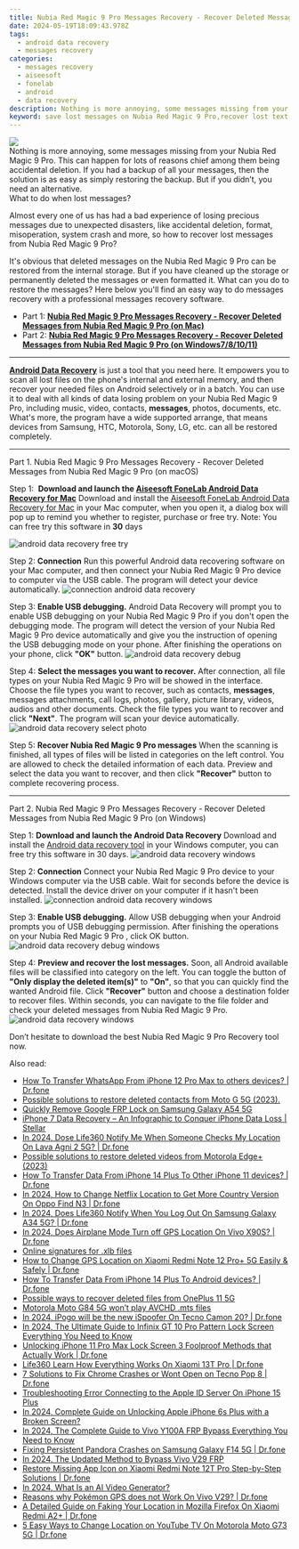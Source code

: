 ```yaml
---
title: Nubia Red Magic 9 Pro Messages Recovery - Recover Deleted Messages from Nubia Red Magic 9 Pro
date: 2024-05-19T18:09:43.978Z
tags: 
  - android data recovery
  - messages recovery
categories: 
  - messages recovery
  - aiseesoft
  - fonelab
  - android
  - data recovery
description: Nothing is more annoying, some messages missing from your Nubia Red Magic 9 Pro. This can happen for lots of reasons chief among them being accidental deletion. If you had a backup of all your messages, then the solution is as easy as simply restoring the backup. But if you didn’t, you need an alternative.
keyword: save lost messages on Nubia Red Magic 9 Pro,recover lost text messages from Nubia Red Magic 9 Pro,undelete messages from Nubia Red Magic 9 Pro,broken Nubia Red Magic 9 Pro text messages recovery solution,Nubia Red Magic 9 Pro messages retrieval,Nubia Red Magic 9 Pro messages recovery,Nubia Red Magic 9 Pro delete messages recover,how to restore your files from Nubia Red Magic 9 Pro,recover deleted messages 2018 for Nubia Red Magic 9 Pro,deletes messages of Nubia Red Magic 9 Pro,how to get the messages back on Nubia Red Magic 9 Pro,Nubia Red Magic 9 Pro all messages delete
---
```


<img src="https://img0mobiles.techidaily.com/images/best-assets/devices/nubia/nubia-red-magic-9-pro/5.jpg" class="atpl-imgstyle"  />

<div class="atpl-content atpl-for-fonelab-android recover-messages">

<div class="atpl-post-description-part-1">
Nothing is more annoying, some messages missing from your Nubia Red Magic 9 Pro. This can happen for lots of reasons chief among them being accidental deletion. If you had a backup of all your messages, then the solution is as easy as simply restoring the backup. But if you didn’t, you need an alternative.
</div>




<div class="atpl-post-description-part-2">
<div class="tpl-content-sub-paragraph-title">
  What to do when lost messages?
</div>
<div class="tpl-content-sub-paragraph-content">
  <p>
      Almost every one of us has had a bad experience of losing precious messages due to unexpected disasters, like accidental deletion, format, misoperation, system crash and more, so how to recover lost messages from Nubia Red Magic 9 Pro?
  </p>
  <p>
      It's obvious that deleted messages on the Nubia Red Magic 9 Pro can be restored from the internal storage. But if you have cleaned up the storage or permanently deleted the messages or even formatted it. What can you do to restore the messages? Here below you'll find an easy way to do messages recovery with a professional messages recovery software.
  </p>
</div>
</div>

<ul>
  <li>Part 1: <strong><a href="#p1">Nubia Red Magic 9 Pro Messages Recovery - Recover Deleted Messages from Nubia Red Magic 9 Pro (on Mac)</a></strong></li>
  <li>Part 2: <strong><a href="#p2">Nubia Red Magic 9 Pro Messages Recovery - Recover Deleted Messages from Nubia Red Magic 9 Pro (on Windows7/8/10/11)</a></strong></li>
</ul>

<hr>
<div class="atpl-post-description-part-3">
<div class="tpl-content-sub-paragraph-normal">
  <p>
    <a href="https://tools.techidaily.com/aiseesoft-android-data-recovery/" ><strong>Android Data Recovery</strong></a> is just a tool that you need here. It empowers you to scan all lost files on the phone's internal and external memory, and then recover your needed files on Android selectively or in a batch. You can use it to deal with all kinds of data losing problem on your Nubia Red Magic 9 Pro, including music, video, contacts, <b>messages</b>, photos, documents, etc. What's more, the program have a wide supported arrange, that means devices from Samsung, HTC, Motorola, Sony, LG, etc. can all be restored completely.
  </p>
</div>
</div>


<!-- Part 1 -->
<a id="p1" name="p1" ></a><hr>

<div>
  <span class="atpl-step-part-style">Part 1. Nubia Red Magic 9 Pro Messages Recovery - Recover Deleted Messages from Nubia Red Magic 9 Pro (on macOS)</span>
</div>  

<span class="atpl-stepstyle-a"><span>Step 1: </span></span> <strong>Download and launch the <a href="https://tools.techidaily.com/aiseesoft-android-data-recovery-for-mac/" >Aiseesoft FoneLab Android Data Recovery for Mac</a></strong>
Download and install the <a href="https://tools.techidaily.com/aiseesoft-android-data-recovery-for-mac/" >Aiseesoft FoneLab Android Data Recovery for Mac</a> in your Mac computer, when you open it, a dialog box will pop up to remind you whether to register, purchase or free try.
Note: You can free try this software in <strong>30</strong> days

<img src="https://tools.techidaily.com/images/apps/aiseesoft/android-data-recovery/mac-free-try.png" class="atpl-imgstyle" alt="android data recovery free try" />

<span class="atpl-stepstyle-a"><span>Step 2: </span></span> <strong>Connection</strong>
Run this powerful Android data recovering software on your Mac computer, and then connect your Nubia Red Magic 9 Pro device to computer via the USB cable. The program will detect your device automatically.
<img src="https://tools.techidaily.com/images/apps/aiseesoft/android-data-recovery/mac-connection-interface.jpg" class="atpl-imgstyle" alt="connection android data recovery" />

<span class="atpl-stepstyle-a"><span>Step 3: </span></span> <strong>Enable USB debugging.</strong>
Android Data Recovery will prompt you to enable USB debugging on your Nubia Red Magic 9 Pro  if you don't open the debugging mode. The program will detect the version of your Nubia Red Magic 9 Pro device automatically and give you the instruction of opening the USB debugging mode on your phone. After finishing the operations on your phone, click <strong>"OK"</strong> button.
<img src="https://tools.techidaily.com/images/apps/aiseesoft/android-data-recovery/mac-android-usb-debug.jpg"  class="atpl-imgstyle" alt="android data recovery debug" />

<span class="atpl-stepstyle-a"><span>Step 4: </span></span> <strong>Select the messages you want to recover.</strong>
After connection, all file types on your Nubia Red Magic 9 Pro will be showed in the interface. Choose the file types you want to recover, such as contacts, <strong>messages</strong>, messages attachments, call logs, photos, gallery, picture library, videos, audios and other documents. Check the file types you want to recover and click  <b>"Next"</b>. The program will scan your device automatically.
<img src="https://tools.techidaily.com/images/apps/aiseesoft/android-data-recovery/mac-choose-type-messages.jpg" class="atpl-imgstyle" alt="android data recovery select photo" />

<span class="atpl-stepstyle-a"><span>Step 5: </span></span> <strong>Recover Nubia Red Magic 9 Pro messages</strong>
When the scanning is finished, all types of files will be listed in categories on the left control. You are allowed to check the detailed information of each data. Preview and select the data you want to recover, and then click <b>"Recover"</b> button to complete recovering process.

<a id="p2" name="p2"></a><hr>

<div class="atpl-step-part-style">Part 2. Nubia Red Magic 9 Pro Messages Recovery - Recover Deleted Messages from Nubia Red Magic 9 Pro (on Windows)</div>

<span class="atpl-stepstyle-a"><span>Step 1: </span></span> <strong>Download and launch the Android Data Recovery</strong>
Download and install the <a href="https://tools.techidaily.com/aiseesoft-android-data-recovery-for-win/" >Android data recovery tool</a> in your Windows computer, you can free try this software in 30 days.
<img src="https://tools.techidaily.com/images/apps/aiseesoft/android-data-recovery/win-start-interface.png"  class="atpl-imgstyle" alt="android data recovery windows" />

<span class="atpl-stepstyle-a"><span>Step 2: </span></span> <strong>Connection</strong>
Connect your Nubia Red Magic 9 Pro device to your Windows computer via the USB cable. Wait for seconds before the device is detected. Install the device driver on your computer if it hasn't been installed.
<img src="https://tools.techidaily.com/images/apps/aiseesoft/android-data-recovery/win-connection-interface.png" class="atpl-imgstyle" alt="connection android data recovery windows" />

<span class="atpl-stepstyle-a"><span>Step 3: </span></span> <strong>Enable USB debugging.</strong>
Allow USB debugging when your Android prompts you of USB debugging permission. After finishing the operations on your Nubia Red Magic 9 Pro , click OK button.
<img src="https://tools.techidaily.com/images/apps/aiseesoft/android-data-recovery/win-android-usb-debug.png" class="atpl-imgstyle" alt="android data recovery debug windows" />

<span class="atpl-stepstyle-a"><span>Step 4: </span></span> <strong>Preview and recover the lost messages.</strong>
Soon, all Android available files will be classified into category on the left. You can toggle the button of <b>"Only display the deleted item(s)"</b> to <b>"On"</b>, so that you can quickly find the wanted Android file. Click <b>"Recover"</b> button and choose a destination folder to recover files. Within seconds, you can navigate to the file folder and check your deleted messages from Nubia Red Magic 9 Pro.
<img src="https://tools.techidaily.com/images/apps/aiseesoft/android-data-recovery/win-recover-messages.jpg" class="atpl-imgstyle" alt="android data recovery windows" />

<div class="atpl-post-description-part-4">
<div class="tpl-content-sub-paragraph-normal">
    <p>
        Don’t hesitate to download the best Nubia Red Magic 9 Pro Recovery tool now.
    </p>
</div>
</div>

<ins class="adsbygoogle"
     style="display:block"
     data-ad-client="ca-pub-7571918770474297"
     data-ad-slot="8358498916"
     data-ad-format="auto"
     data-full-width-responsive="true"></ins>



</div>
<ins class="adsbygoogle"
    style="display:block"
    data-ad-format="autorelaxed"
    data-ad-client="ca-pub-7571918770474297"
    data-ad-slot="1223367746"></ins>

<span class="atpl-alsoreadstyle">Also read:</span>
<div><ul>
<li><a href="https://review-topics.techidaily.com/how-to-transfer-whatsapp-from-iphone-12-pro-max-to-others-devices-drfone-by-drfone-transfer-whatsapp-from-ios-transfer-whatsapp-from-ios/"><u>How To Transfer WhatsApp From iPhone 12 Pro Max to others devices? | Dr.fone</u></a></li>
<li><a href="https://review-topics.techidaily.com/possible-solutions-to-restore-deleted-contacts-from-moto-g-5g-2023-by-fonelab-android-recover-contacts/"><u>Possible solutions to restore deleted contacts from Moto G 5G (2023).</u></a></li>
<li><a href="https://review-topics.techidaily.com/quickly-remove-google-frp-lock-on-samsung-galaxy-a54-5g-by-drfone-android-unlock-remove-google-frp/"><u>Quickly Remove Google FRP Lock on Samsung Galaxy A54 5G</u></a></li>
<li><a href="https://review-topics.techidaily.com/iphone-7-data-recovery-an-infographic-to-conquer-iphone-data-loss-stellar-by-stellar-data-recovery-ios-iphone-data-recovery/"><u>iPhone 7 Data Recovery – An Infographic to Conquer iPhone Data Loss | Stellar</u></a></li>
<li><a href="https://review-topics.techidaily.com/in-2024-dose-life360-notify-me-when-someone-checks-my-location-on-lava-agni-2-5g-drfone-by-drfone-virtual-android/"><u>In 2024, Dose Life360 Notify Me When Someone Checks My Location On Lava Agni 2 5G? | Dr.fone</u></a></li>
<li><a href="https://review-topics.techidaily.com/possible-solutions-to-restore-deleted-videos-from-motorola-edgeplus-2023-by-fonelab-android-recover-video/"><u>Possible solutions to restore deleted videos from Motorola Edge+ (2023)</u></a></li>
<li><a href="https://review-topics.techidaily.com/how-to-transfer-data-from-iphone-14-plus-to-other-iphone-11-devices-drfone-by-drfone-transfer-data-from-ios-transfer-data-from-ios/"><u>How To Transfer Data From iPhone 14 Plus To Other iPhone 11 devices? | Dr.fone</u></a></li>
<li><a href="https://review-topics.techidaily.com/in-2024-how-to-change-netflix-location-to-get-more-country-version-on-oppo-find-n3-drfone-by-drfone-virtual-android/"><u>In 2024, How to Change Netflix Location to Get More Country Version On Oppo Find N3 | Dr.fone</u></a></li>
<li><a href="https://review-topics.techidaily.com/in-2024-does-life360-notify-when-you-log-out-on-samsung-galaxy-a34-5g-drfone-by-drfone-virtual-android/"><u>In 2024, Does Life360 Notify When You Log Out On Samsung Galaxy A34 5G? | Dr.fone</u></a></li>
<li><a href="https://review-topics.techidaily.com/in-2024-does-airplane-mode-turn-off-gps-location-on-vivo-x90s-drfone-by-drfone-virtual-android/"><u>In 2024, Does Airplane Mode Turn off GPS Location On Vivo X90S? | Dr.fone</u></a></li>
<li><a href="https://review-topics.techidaily.com/online-signatures-for-xlb-files-by-ldigisigner-sign-a-excel-sign-a-excel/"><u>Online signatures for .xlb files</u></a></li>
<li><a href="https://review-topics.techidaily.com/how-to-change-gps-location-on-xiaomi-redmi-note-12-proplus-5g-easily-and-safely-drfone-by-drfone-virtual-android/"><u>How to Change GPS Location on Xiaomi Redmi Note 12 Pro+ 5G Easily & Safely | Dr.fone</u></a></li>
<li><a href="https://review-topics.techidaily.com/how-to-transfer-data-from-iphone-14-plus-to-android-devices-drfone-by-drfone-transfer-data-from-ios-transfer-data-from-ios/"><u>How To Transfer Data From iPhone 14 Plus To Android devices? | Dr.fone</u></a></li>
<li><a href="https://review-topics.techidaily.com/possible-ways-to-recover-deleted-files-from-oneplus-11-5g-by-fonelab-android-recover-data/"><u>Possible ways to recover deleted files from OnePlus 11 5G</u></a></li>
<li><a href="https://review-topics.techidaily.com/motorola-moto-g84-5g-won-t-play-avchd-mts-files-by-aiseesoft-video-converter-play-mts-on-android/"><u>Motorola Moto G84 5G won’t play AVCHD .mts files</u></a></li>
<li><a href="https://android-pokemon-go.techidaily.com/in-2024-ipogo-will-be-the-new-ispoofer-on-tecno-camon-20-drfone-by-drfone-virtual-android/"><u>In 2024, iPogo will be the new iSpoofer On Tecno Camon 20? | Dr.fone</u></a></li>
<li><a href="https://unlock-android.techidaily.com/in-2024-the-ultimate-guide-to-infinix-gt-10-pro-pattern-lock-screen-everything-you-need-to-know-by-drfone-android/"><u>In 2024, The Ultimate Guide to Infinix GT 10 Pro Pattern Lock Screen Everything You Need to Know</u></a></li>
<li><a href="https://iphone-unlock.techidaily.com/unlocking-iphone-11-pro-max-lock-screen-3-foolproof-methods-that-actually-work-drfone-by-drfone-ios/"><u>Unlocking iPhone 11 Pro Max Lock Screen 3 Foolproof Methods that Actually Work | Dr.fone</u></a></li>
<li><a href="https://fake-location.techidaily.com/life360-learn-how-everything-works-on-xiaomi-13t-pro-drfone-by-drfone-virtual-android/"><u>Life360 Learn How Everything Works On Xiaomi 13T Pro | Dr.fone</u></a></li>
<li><a href="https://howto.techidaily.com/7-solutions-to-fix-chrome-crashes-or-wont-open-on-tecno-pop-8-drfone-by-drfone-fix-android-problems-fix-android-problems/"><u>7 Solutions to Fix Chrome Crashes or Wont Open on Tecno Pop 8 | Dr.fone</u></a></li>
<li><a href="https://apple-account.techidaily.com/troubleshooting-error-connecting-to-the-apple-id-server-on-iphone-15-plus-by-drfone-ios/"><u>Troubleshooting Error Connecting to the Apple ID Server On iPhone 15 Plus</u></a></li>
<li><a href="https://ios-unlock.techidaily.com/in-2024-complete-guide-on-unlocking-apple-iphone-6s-plus-with-a-broken-screen-by-drfone-ios/"><u>In 2024, Complete Guide on Unlocking Apple iPhone 6s Plus with a Broken Screen?</u></a></li>
<li><a href="https://bypass-frp.techidaily.com/in-2024-the-complete-guide-to-vivo-y100a-frp-bypass-everything-you-need-to-know-by-drfone-android/"><u>In 2024, The Complete Guide to Vivo Y100A FRP Bypass Everything You Need to Know</u></a></li>
<li><a href="https://howto.techidaily.com/fixing-persistent-pandora-crashes-on-samsung-galaxy-f14-5g-drfone-by-drfone-fix-android-problems-fix-android-problems/"><u>Fixing Persistent Pandora Crashes on Samsung Galaxy F14 5G | Dr.fone</u></a></li>
<li><a href="https://bypass-frp.techidaily.com/in-2024-the-updated-method-to-bypass-vivo-v29-frp-by-drfone-android/"><u>In 2024, The Updated Method to Bypass Vivo V29 FRP</u></a></li>
<li><a href="https://fix-guide.techidaily.com/restore-missing-app-icon-on-xiaomi-redmi-note-12t-pro-step-by-step-solutions-drfone-by-drfone-fix-android-problems-fix-android-problems/"><u>Restore Missing App Icon on Xiaomi Redmi Note 12T Pro Step-by-Step Solutions | Dr.fone</u></a></li>
<li><a href="https://ai-voice-clone.techidaily.com/in-2024-what-is-an-ai-video-generator/"><u>In 2024, What Is an AI Video Generator?</u></a></li>
<li><a href="https://change-location.techidaily.com/reasons-why-pokemon-gps-does-not-work-on-vivo-v29-drfone-by-drfone-virtual-android/"><u>Reasons why Pokémon GPS does not Work On Vivo V29? | Dr.fone</u></a></li>
<li><a href="https://location-fake.techidaily.com/a-detailed-guide-on-faking-your-location-in-mozilla-firefox-on-xiaomi-redmi-a2plus-drfone-by-drfone-virtual-android/"><u>A Detailed Guide on Faking Your Location in Mozilla Firefox On Xiaomi Redmi A2+ | Dr.fone</u></a></li>
<li><a href="https://location-fake.techidaily.com/5-easy-ways-to-change-location-on-youtube-tv-on-motorola-moto-g73-5g-drfone-by-drfone-virtual-android/"><u>5 Easy Ways to Change Location on YouTube TV On Motorola Moto G73 5G | Dr.fone</u></a></li>
</ul></div>


